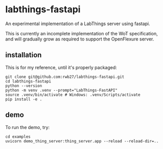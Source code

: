 # labthings-fastapi
An experimental implementation of a LabThings server using fastapi.

This is currently an incomplete implementation of the WoT specification, and will gradually grow as required to support the OpenFlexure server.

## installation

This is for my reference, until it's properly packaged:

```
git clone git@github.com:rwb27/labthings-fastapi.git
cd labthings-fastapi
python --version
python -m venv .venv --prompt="LabThings-FastAPI"
source .venv/bin/activate # Windows: .venv/Scripts/activate
pip install -e .
```

## demo
To run the demo, try:
```
cd examples
uvicorn demo_thing_server:thing_server.app --reload --reload-dir=..
```
